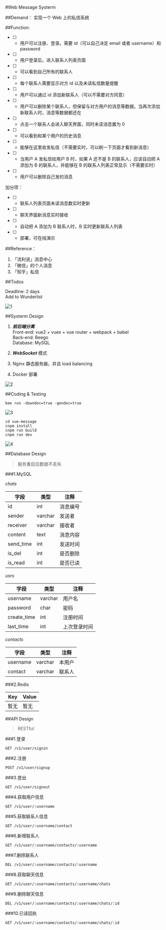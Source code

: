 #Web Message Systerm

##Demand：
实现一个 Web 上的私信系统



##Function:

- [ ] * 用户可以注册、登录。需要 id（可以自己决定 email 或者 username）和 password  
- [ ] * 用户登录后，进入联系人列表页面  
- [ ] - 可以看到自己所有的联系人  
- [ ] - 每个联系人需要显示对方 id 以及未读私信数量提醒  
- [ ] - 用户可以通过 id 添加新联系人（可以不需要对方同意）  
- [ ] - 用户可以删除某个联系人，但保留与对方用户的消息等数据。当再次添加新联系人时，消息等数据都还在  
- [ ] * 点击一个联系人会进入聊天界面，同时未读消息置为 0  
- [ ] - 可以看到和某个用户的历史消息  
- [ ] - 能够在这里收发私信（不需要实时，可以刷一下页面才看到新消息）  
- [ ] - 当用户 A 发私信给用户 B 时，如果 A 还不是 B 的联系人，应该自动把 A 添加为 B 的联系人，并能够在 B 的联系人列表正常显示（不需要实时）  
- [ ] - 用户可以删除自己发的消息  

加分项：  

- [ ] * 联系人列表页面未读消息数实时更新  
- [ ] * 聊天界面新消息实时接收  
- [ ] * 自动把 A 添加为 B 联系人时，B 实时更新联系人列表  
- [ ] * 部署，可在线演示  



##Reference：

1. 「流利说」消息中心
2. 「微信」的个人消息
3. 「知乎」私信



##Todos  

Deadline: 2 days  
Add to Wunderlist  

![1](http://ww1.sinaimg.cn/large/9f47c048gy1fdlms5yaoqj21kw0zk7wh)



##Systerm Design  
1. ***前后端分离***  
Front-end: vue2 + vuex + vue router + webpack + babel  
Back-end: Beego  
Database: MySQL  

2. ***WebSocket*** 模式  

3. Nginx 静态服务器，并且 load balancing  

4. Docker 部署  

![2](http://ww1.sinaimg.cn/large/9f47c048gy1fdlnu5ebs0j21kw16oakv)



##Coding & Testing

```
bee run -downdoc=true -gendoc=true
```
![3](http://ww1.sinaimg.cn/large/9f47c048gy1fdm8bk33yxj21kw0zkamm)

```
cd vue-message
cnpm install
cnpm run build
cnpm run dev
```
![4](http://ww1.sinaimg.cn/large/9f47c048gy1fdm8dm5g2pj21kw0zkkfg)



##Database Design  
>服务重启后数据不丢失

###1.MySQL  

*chats*

|字段|类型|注释|
|----|----|----|
|id|int|消息编号|
|sender|varchar|发送者|
|receiver|varchar|接收者|
|content|text|消息内容|
|send_time|int|发送时间|
|is_del|int|是否删除|
|is_read|int|是否已读|

*usrs*

|字段|类型|注释|
|----|----|----|
|username|varchar|用户名|
|password|char|密码|
|create_time|int|注册时间|
|last_time|int|上次登录时间

*contacts*

|字段|类型|注释|
|----|----|----|
|username|varchar|本用户|
|contact|varchar|联系人|

###2.Redis

|Key|Value|
|----|----|
|暂无|暂无|



##API Design  
>RESTful

###1.登录
```
GET /v1/user/signin
```  

###2.注册  
```
POST /v1/user/signup
```

###3.登出
```
GET /v1/user/signout
```

###4.获取用户信息  
```
GET /v1/user/:username
```

###5.获取联系人信息
```
GET /v1/user/:username/contact
```

###6.新增联系人
```
GET /v1/user/:username/contacts/:username
```

###7.删除联系人
```
DEL /v1/user/:username/contacts/:username  
```

###8.获取聊天信息  
```
GET /v1/user/:username/contacts/:username/chats
```

###9.删除聊天信息
```
DEL /v1/user/:username/contacts/:username/chats/:id
```

###10.已读回执
```
GET /v1/user/:username/contacts/:username/chats/:id
```
